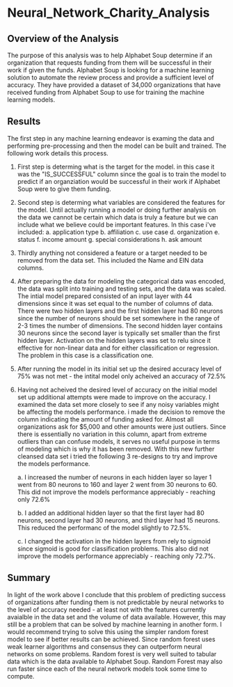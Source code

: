 # Neural_Network_Charity_Analysis

## Overview of the Analysis

The purpose of this analysis was to help Alphabet Soup determine if an organization that requests funding from them will be successful in their work if given the funds.  Alphabet Soup is looking for a machine learning solution to automate the review process and provide a sufficient level of accuracy.  They have provided a dataset of 34,000 organizations that have received funding from Alphabet Soup to use for training the machine learning models.  

## Results

The first step in any machine learning endeavor is examing the data and performing pre-processing and then the model can be built and trained.  The following work details this process.  

1. First step is determing what is the target for the model.  in this case it was the "IS_SUCCESSFUL" column since the goal is to train the model to predict if an organziation would be successful in their work if Alphabet Soup were to give them funding. 

2. Second step is determing what variables are considered the features for the model.  Until actually running a model or doing further analysis on the data we cannot be certain which data is truly a feature but we can include what we believe could be important features.  In this case i've included:
    a. application type
    b. affiliation
    c. use case
    d. organization
    e. status
    f. income amount
    g. special considerations
    h. ask amount

 3. Thirdly anything not considered a feature or a target needed to be removed from the data set. This included the Name and EIN data columns.  

 4. After preparing the data for modeling the categorical data was encoded, the data was split into training and testing sets, and the data was scaled.  The intial model prepared consisted of an input layer with 44 dimensions since it was set equal to the number of columns of data.  There were two hidden layers and the first hidden layer had 80 neurons since the number of neurons should be set somewhere in the range of 2-3 times the number of dimensions.  The second hidden layer contains 30 neurons since the second layer is typically set smaller than the first hidden layer.  Activation on the hidden layers was set to relu since it effective for non-linear data and for either classification or regression.  The problem in this case is a classification one.  

 5. After running the model in its initial set up the desired accuracy level of 75% was not met - the intital model only acheived an accuracy of 72.5%

 6. Having not acheived the desired level of accuracy on the initial model set up additional attempts were made to improve on the accuracy.  I examined the data set more closely to see if any noisy variables might be affecting the models performance.  i made the decision to remove the column indicating the amount of funding asked for.  Almost all organizations ask for $5,000 and other amounts were just outliers.  Since there is essentially no variation in this column, apart from extreme outliers than can confuse models, it serves no useful purpose in terms of modeling which is why it has been removed. With this new further cleansed data set i tried the following 3 re-designs to try and improve the models performance.  

    a. I increased the number of neurons in each hidden layer so layer 1 went from 80 neurons to 160 and layer 2 went from 30 neurons to 60.  This did not improve the models performance appreciably - reaching only 72.6%

    b. I added an additional hidden layer so that the first layer had 80 neurons, second layer had 30 neurons, and third layer had 15 neurons.  This reduced the performanc of the model slightly to 72.5%.

    c. I changed the activation in the hidden layers from rely to sigmoid since sigmoid is good for classification problems.  This also did not improve the models performance appreciably - reaching only 72.7%.

## Summary

In light of the work above I conclude that this problem of predicting success of organizations after funding them is not predictable by neural networks to the level of accuracy needed - at least not with the features currently avaialble in the data set and the volume of data available.  However, this may still be a problem that can be solved by machine learning in another form.  I would recommend trying to solve this using the simpler random forest model to see if better results can be achieved.  Since random forest uses weak learner algorithms and consensus they can outperform neural networks on some problems.  Random forest is very well suited to tabular data which is the data available to Alphabet Soup.  Random Forest may also run faster since each of the neural network models took some time to compute.  